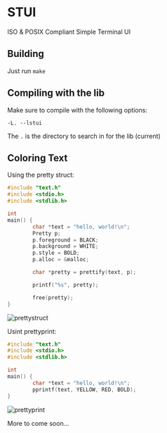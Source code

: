 # STUI

ISO & POSIX Compliant Simple Terminal UI

## Building

Just run `make`

## Compiling with the lib

Make sure to compile with the following options:

`-L. --lstui`

The `.` is the directory to search in for the lib (current)

## Coloring Text

Using the pretty struct:
```c
#include "text.h"
#include <stdio.h>
#include <stdlib.h>

int
main() {
        char *text = "hello, world!\n";
        Pretty p;
        p.foreground = BLACK;
        p.background = WHITE;
        p.style = BOLD;
        p.alloc = &malloc;

        char *pretty = prettify(text, p);

        printf("%s", pretty);

        free(pretty);
}
```
![prettystruct](https://user-images.githubusercontent.com/94227101/223873232-aab957f3-dc45-42aa-97e6-759db14a9cff.png)

Usint prettyprint:
```c
#include "text.h"
#include <stdio.h>
#include <stdlib.h>

int
main() {
        char *text = "hello, world!\n";
        pprintf(text, YELLOW, RED, BOLD);
}
```
![prettyprint](https://user-images.githubusercontent.com/94227101/223873284-8bae93f3-376f-4ee0-a32c-3c3d6972ffe3.png)

More to come soon...
